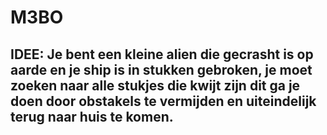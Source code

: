 # M3BO

## IDEE: Je bent een kleine alien die gecrasht is op aarde en je ship is in stukken gebroken, je moet zoeken naar alle stukjes die kwijt zijn dit ga je doen door obstakels te vermijden en uiteindelijk terug naar huis te komen.
